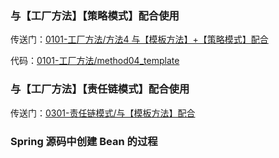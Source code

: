 
### 与【工厂方法】【策略模式】配合使用

传送门：[0101-工厂方法/方法4 与【模板方法】+【策略模式】配合](../0101-工厂方法/README.md)

代码：[0101-工厂方法/method04_template](../0101-工厂方法/src/main/java/cc/tianbin/pattern/factory_method/method04_template)

### 与【工厂方法】【责任链模式】配合使用

传送门：[0301-责任链模式/与【模板方法】配合](../0301-责任链模式/README.md)

### Spring 源码中创建 Bean 的过程